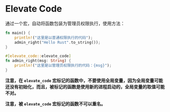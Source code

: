 # Elevate Code

通过一个宏，自动将函数包装为管理员权限执行，使用方法：

```rust
fn main() {
    println!("这里是以普通权限执行的代码");
    admin_right("Hello Rust".to_string());
}

#[elevate_code::elevate_code]
fn admin_right(msg: String) {
    println!("这里是以管理员权限执行的代码：{msg}");
}
```

**注意，在 `elevate_code` 宏标记的函数中，不要使用全局变量，因为全局变量可能还没有初始化，而且，被标记的函数是使用新的进程启动的，全局变量的取值可能不对。**

**注意，被 `elevate_code` 宏标记的函数不可以重名。**
